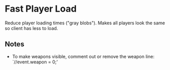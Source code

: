 # Fast Player Load

Reduce player loading times ("gray blobs"). Makes all players look the same so client has less to load.

## Notes

- To make weapons visible, comment out or remove the weapon line: `//event.weapon = 0;'
